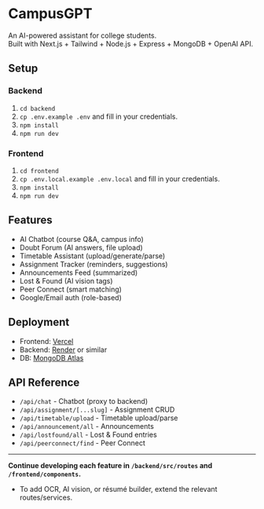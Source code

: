 # CampusGPT

An AI-powered assistant for college students.  
Built with Next.js + Tailwind + Node.js + Express + MongoDB + OpenAI API.

## Setup

### Backend

1. `cd backend`
2. `cp .env.example .env` and fill in your credentials.
3. `npm install`
4. `npm run dev`

### Frontend

1. `cd frontend`
2. `cp .env.local.example .env.local` and fill in your credentials.
3. `npm install`
4. `npm run dev`

## Features

- AI Chatbot (course Q&A, campus info)
- Doubt Forum (AI answers, file upload)
- Timetable Assistant (upload/generate/parse)
- Assignment Tracker (reminders, suggestions)
- Announcements Feed (summarized)
- Lost & Found (AI vision tags)
- Peer Connect (smart matching)
- Google/Email auth (role-based)

## Deployment

- Frontend: [Vercel](https://vercel.com/)
- Backend: [Render](https://render.com/) or similar
- DB: [MongoDB Atlas](https://www.mongodb.com/atlas)

## API Reference

- `/api/chat` - Chatbot (proxy to backend)
- `/api/assignment/[...slug]` - Assignment CRUD
- `/api/timetable/upload` - Timetable upload/parse
- `/api/announcement/all` - Announcements
- `/api/lostfound/all` - Lost & Found entries
- `/api/peerconnect/find` - Peer Connect

---

**Continue developing each feature in `/backend/src/routes` and `/frontend/components`.**

- To add OCR, AI vision, or résumé builder, extend the relevant routes/services.